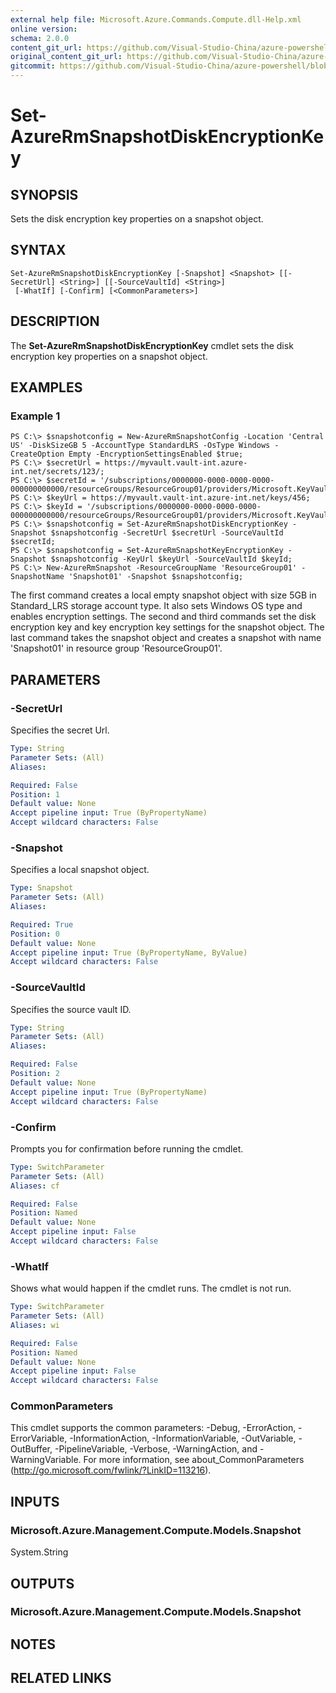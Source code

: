 ```yaml
---
external help file: Microsoft.Azure.Commands.Compute.dll-Help.xml
online version:
schema: 2.0.0
content_git_url: https://github.com/Visual-Studio-China/azure-powershell/blob/3.6.0/src/ResourceManager/Compute/Commands.Compute/help/Set-AzureRmSnapshotDiskEncryptionKey.md
original_content_git_url: https://github.com/Visual-Studio-China/azure-powershell/blob/3.6.0/src/ResourceManager/Compute/Commands.Compute/help/Set-AzureRmSnapshotDiskEncryptionKey.md
gitcommit: https://github.com/Visual-Studio-China/azure-powershell/blob/1e0dbd9ea7d5072fb8029e35f1a03f4023d1f52b
---
```


# Set-AzureRmSnapshotDiskEncryptionKey

## SYNOPSIS
Sets the disk encryption key properties on a snapshot object.

## SYNTAX

```
Set-AzureRmSnapshotDiskEncryptionKey [-Snapshot] <Snapshot> [[-SecretUrl] <String>] [[-SourceVaultId] <String>]
 [-WhatIf] [-Confirm] [<CommonParameters>]
```

## DESCRIPTION
The **Set-AzureRmSnapshotDiskEncryptionKey** cmdlet sets the disk encryption key properties on a snapshot object.

## EXAMPLES

### Example 1
```
PS C:\> $snapshotconfig = New-AzureRmSnapshotConfig -Location 'Central US' -DiskSizeGB 5 -AccountType StandardLRS -OsType Windows -CreateOption Empty -EncryptionSettingsEnabled $true;
PS C:\> $secretUrl = https://myvault.vault-int.azure-int.net/secrets/123/;
PS C:\> $secretId = '/subscriptions/0000000-0000-0000-0000-000000000000/resourceGroups/ResourceGroup01/providers/Microsoft.KeyVault/vaults/TestVault123';
PS C:\> $keyUrl = https://myvault.vault-int.azure-int.net/keys/456;
PS C:\> $keyId = '/subscriptions/0000000-0000-0000-0000-000000000000/resourceGroups/ResourceGroup01/providers/Microsoft.KeyVault/vaults/TestVault456';
PS C:\> $snapshotconfig = Set-AzureRmSnapshotDiskEncryptionKey -Snapshot $snapshotconfig -SecretUrl $secretUrl -SourceVaultId $secretId;
PS C:\> $snapshotconfig = Set-AzureRmSnapshotKeyEncryptionKey -Snapshot $snapshotconfig -KeyUrl $keyUrl -SourceVaultId $keyId;
PS C:\> New-AzureRmSnapshot -ResourceGroupName 'ResourceGroup01' -SnapshotName 'Snapshot01' -Snapshot $snapshotconfig;
```

The first command creates a local empty snapshot object with size 5GB in Standard_LRS storage account type.  It also sets Windows OS type and enables encryption settings.
The second and third commands set the disk encryption key and key encryption key settings for the snapshot object.
The last command takes the snapshot object and creates a snapshot with name 'Snapshot01' in resource group 'ResourceGroup01'.

## PARAMETERS

### -SecretUrl
Specifies the secret Url.

```yaml
Type: String
Parameter Sets: (All)
Aliases: 

Required: False
Position: 1
Default value: None
Accept pipeline input: True (ByPropertyName)
Accept wildcard characters: False
```

### -Snapshot
Specifies a local snapshot object.

```yaml
Type: Snapshot
Parameter Sets: (All)
Aliases: 

Required: True
Position: 0
Default value: None
Accept pipeline input: True (ByPropertyName, ByValue)
Accept wildcard characters: False
```

### -SourceVaultId
Specifies the source vault ID.

```yaml
Type: String
Parameter Sets: (All)
Aliases: 

Required: False
Position: 2
Default value: None
Accept pipeline input: True (ByPropertyName)
Accept wildcard characters: False
```

### -Confirm
Prompts you for confirmation before running the cmdlet.

```yaml
Type: SwitchParameter
Parameter Sets: (All)
Aliases: cf

Required: False
Position: Named
Default value: None
Accept pipeline input: False
Accept wildcard characters: False
```

### -WhatIf
Shows what would happen if the cmdlet runs. The cmdlet is not run.

```yaml
Type: SwitchParameter
Parameter Sets: (All)
Aliases: wi

Required: False
Position: Named
Default value: None
Accept pipeline input: False
Accept wildcard characters: False
```

### CommonParameters
This cmdlet supports the common parameters: -Debug, -ErrorAction, -ErrorVariable, -InformationAction, -InformationVariable, -OutVariable, -OutBuffer, -PipelineVariable, -Verbose, -WarningAction, and -WarningVariable. For more information, see about_CommonParameters (http://go.microsoft.com/fwlink/?LinkID=113216).

## INPUTS

### Microsoft.Azure.Management.Compute.Models.Snapshot
System.String

## OUTPUTS

### Microsoft.Azure.Management.Compute.Models.Snapshot

## NOTES

## RELATED LINKS

